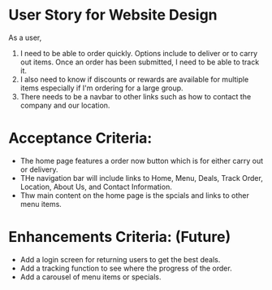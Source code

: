 # User Story for Website Design

As a user,

1) I need to be able to order quickly. Options include to deliver or to carry out items. Once an order has been submitted, I need to be able to track it. 
2) I also need to know if discounts or rewards are available for multiple items especially if I'm ordering for a large group. 
3) There needs to be a navbar to other links such as how to contact the company and our location. 

# Acceptance Criteria:

- The home page features a order now button which is for either carry out or delivery. 
- THe navigation bar will include links to Home, Menu, Deals, Track Order, Location, About Us, and Contact Information. 
- Thw main content on the home page is the spcials and links to other menu items. 


# Enhancements Criteria: (Future)

- Add a login screen for returning users to get the best deals.
- Add a tracking function to see where the progress of the order.
- Add a carousel of menu items or specials. 



